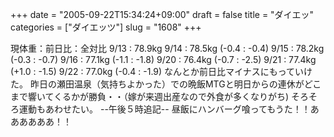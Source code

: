 +++
date = "2005-09-22T15:34:24+09:00"
draft = false
title = "ダイエッ"
categories = ["ダイエッツ"]
slug = "1608"
+++

現体重：前日比：全対比
9/13 : 78.9kg
9/14 : 78.5kg (-0.4 : -0.4)
9/15 : 78.2kg (-0.3 : -0.7)
9/16 : 77.1kg (-1.1 : -1.8)
9/20 : 76.4kg (-0.7 : -2.5)
9/21 : 77.4kg (+1.0 : -1.5)
9/22 : 77.0kg (-0.4 : -1.9)
なんとか前日比マイナスにもっていけた。
昨日の瀬田温泉（気持ちよかった）での晩飯MTGと明日からの連休がどこまで響いてくるかが勝負・・（嫁が来週出産なので外食が多くなりがち)
そろそろ運動もあわせたい。
--午後５時追記--
昼飯にハンバーグ喰ってもうた！！ああああああ！！
